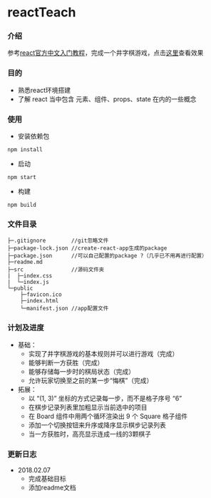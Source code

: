 # reactTeach

### 介绍
参考[react官方中文入门教程](https://doc.react-china.org/tutorial/tutorial.html)，完成一个井字棋游戏，点击[这里](https://codepen.io/gaearon/pen/gWWZgR)查看效果
### 目的
- 熟悉react环境搭建
- 了解 react 当中包含 元素、组件、props、state 在内的一些概念
### 使用
- 安装依赖包
```
npm install
```
- 启动
```
npm start
```
- 构建
```
npm build
```
### 文件目录
```
├─.gitignore		//git忽略文件
├─package-lock.json	//create-react-app生成的package
├─package.json		//可以自己配置的package ?（几乎已不用再进行配置）
├─readme.md
├─src				//源码文件夹
|  ├─index.css
|  └─index.js
└─public
    ├─favicon.ico
    ├─index.html
    └─manifest.json	//app配置文件
```
### 计划及进度
- 基础：
  - 实现了井字棋游戏的基本规则并可以进行游戏（完成）
  - 能够判断一方获胜（完成）
  - 能够存储每一步时的棋局状态（完成）
  - 允许玩家切换至之前的某一步“悔棋”（完成）
- 拓展：
  - 以 “(1, 3)” 坐标的方式记录每一步，而不是格子序号 “6”
  - 在棋步记录列表里加粗显示当前选中的项目
  - 在 Board 组件中用两个循环渲染出 9 个 Square 格子组件
  - 添加一个切换按钮来升序或降序显示棋步记录列表
  - 当一方获胜时，高亮显示连成一线的3颗棋子
### 更新日志
- 2018.02.07
  - 完成基础目标
  - 添加readme文档
